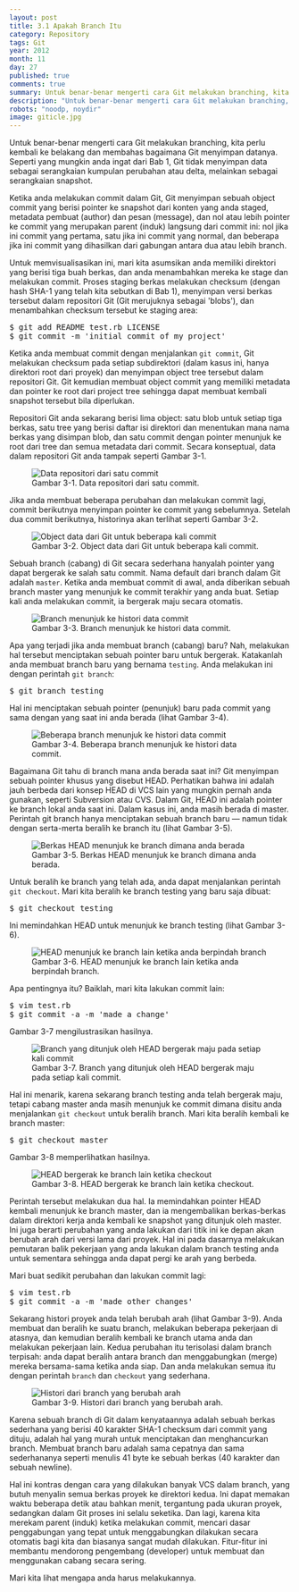 ```yaml
---
layout: post
title: 3.1 Apakah Branch Itu
category: Repository
tags: Git
year: 2012
month: 11
day: 27
published: true
comments: true
summary: Untuk benar-benar mengerti cara Git melakukan branching, kita perlu kembali ke belakang dan membahas bagaimana Git menyimpan datanya. Seperti yang mungkin anda ingat dari Bab 1, Git tidak menyimpan data sebagai serangkaian kumpulan perubahan atau delta, melainkan sebagai serangkaian snapshot
description: "Untuk benar-benar mengerti cara Git melakukan branching, kita perlu kembali ke belakang dan membahas bagaimana Git menyimpan datanya. Seperti yang mungkin anda ingat dari Bab 1, Git tidak menyimpan data sebagai serangkaian kumpulan perubahan atau delta, melainkan sebagai serangkaian snapshot"
robots: "noodp, noydir"
image: giticle.jpg
---
```

<p>Untuk benar-benar mengerti cara Git melakukan branching, kita perlu kembali ke belakang dan membahas bagaimana Git menyimpan datanya. Seperti yang mungkin anda ingat dari Bab 1, Git tidak menyimpan data sebagai serangkaian kumpulan perubahan atau delta, melainkan sebagai serangkaian snapshot.</p><p>Ketika anda melakukan commit dalam Git, Git menyimpan sebuah object commit yang berisi pointer ke snapshot dari konten yang anda staged, metadata pembuat (author) dan pesan (message), dan nol atau lebih pointer ke commit yang merupakan parent (induk) langsung dari commit ini: nol jika ini commit yang pertama, satu jika ini commit yang normal, dan beberapa jika ini commit yang dihasilkan dari gabungan antara dua atau lebih branch.</p><p>Untuk memvisualisasikan ini, mari kita asumsikan anda memiliki direktori yang berisi tiga buah berkas, dan anda menambahkan mereka ke stage dan melakukan commit. Proses staging berkas melakukan checksum (dengan hash SHA-1 yang telah kita sebutkan di Bab 1), menyimpan versi berkas tersebut dalam repositori Git (Git merujuknya sebagai 'blobs'), dan menambahkan checksum tersebut ke staging area:</p>
<pre class="prettyprint linenums">$ git add README test.rb LICENSE
$ git commit -m 'initial commit of my project'</pre>
<p>Ketika anda membuat commit dengan menjalankan <code>git commit</code>, Git melakukan checksum pada setiap subdirektori (dalam kasus ini, hanya direktori root dari proyek) dan menyimpan object tree tersebut dalam repositori Git. Git kemudian membuat object commit yang memiliki metadata dan pointer ke root dari project tree sehingga dapat membuat kembali snapshot tersebut bila diperlukan.</p><p>Repositori Git anda sekarang berisi lima object: satu blob untuk setiap tiga berkas, satu tree yang berisi daftar isi direktori dan menentukan mana nama berkas yang disimpan blob, dan satu commit dengan pointer menunjuk ke root dari tree dan semua metadata dari commit. Secara konseptual, data dalam repositori Git anda tampak seperti Gambar 3-1.</p><figure><img src="http://git-scm.com/figures/18333fig0301-tn.png" class="img-polaroid media-object" alt="Data repositori dari satu commit"><figcaption>Gambar 3-1. Data repositori dari satu commit.</figcaption></figure><p>Jika anda membuat beberapa perubahan dan melakukan commit lagi, commit berikutnya menyimpan pointer ke commit yang sebelumnya. Setelah dua commit berikutnya, historinya akan terlihat seperti Gambar 3-2.</p><figure><img src="http://git-scm.com/figures/18333fig0302-tn.png" class="img-polaroid media-object" alt="Object data dari Git untuk beberapa kali commit"><figcaption>Gambar 3-2. Object data dari Git untuk beberapa kali commit.</figcaption></figure><p>Sebuah branch (cabang) di Git secara sederhana hanyalah pointer yang dapat bergerak ke salah satu commit. Nama default dari branch dalam Git adalah <code>master</code>. Ketika anda membuat commit di awal, anda diberikan sebuah branch master yang menunjuk ke commit terakhir yang anda buat. Setiap kali anda melakukan commit, ia bergerak maju secara otomatis.</p><figure><img src="http://git-scm.com/figures/18333fig0303-tn.png" class="img-polaroid media-object" alt="Branch menunjuk ke histori data commit"><figcaption>Gambar 3-3. Branch menunjuk ke histori data commit.</figcaption></figure><p>Apa yang terjadi jika anda membuat branch (cabang) baru? Nah, melakukan hal tersebut menciptakan sebuah pointer baru untuk bergerak. Katakanlah anda membuat branch baru yang bernama <code>testing</code>. Anda melakukan ini dengan perintah <code>git branch</code>:</p>
<pre>$ git branch testing</pre>
<p>Hal ini menciptakan sebuah pointer (penunjuk) baru pada commit yang sama dengan yang saat ini anda berada (lihat Gambar 3-4).</p><figure><img src="http://git-scm.com/figures/18333fig0304-tn.png" class="img-polaroid media-object" alt="Beberapa branch menunjuk ke histori data commit"><figcaption>Gambar 3-4. Beberapa branch menunjuk ke histori data commit.</figcaption></figure><p>Bagaimana Git tahu di branch mana anda berada saat ini? Git menyimpan sebuah pointer khusus yang disebut HEAD. Perhatikan bahwa ini adalah jauh berbeda dari konsep HEAD di VCS lain yang mungkin pernah anda gunakan, seperti Subversion atau CVS. Dalam Git, HEAD ini adalah pointer ke branch lokal anda saat ini. Dalam kasus ini, anda masih berada di master. Perintah git branch hanya menciptakan sebuah branch baru — namun tidak dengan serta-merta beralih ke branch itu (lihat Gambar 3-5).</p><figure><img src="http://git-scm.com/figures/18333fig0305-tn.png" class="img-polaroid media-object" alt="Berkas HEAD menunjuk ke branch dimana anda berada"><figcaption> 
Gambar 3-5. Berkas HEAD menunjuk ke branch dimana anda berada.</figcaption></figure><p>Untuk beralih ke branch yang telah ada, anda dapat menjalankan perintah <code>git checkout</code>. Mari kita beralih ke branch testing yang baru saja dibuat:</p>
<pre>$ git checkout testing</pre>
<p>Ini memindahkan HEAD untuk menunjuk ke branch testing (lihat Gambar 3-6).</p><figure><img src="http://git-scm.com/figures/18333fig0306-tn.png" class="img-polaroid media-object" alt="HEAD menunjuk ke branch lain ketika anda berpindah branch"><figcaption>Gambar 3-6. HEAD menunjuk ke branch lain ketika anda berpindah branch.</figcaption></figure><p>Apa pentingnya itu? Baiklah, mari kita lakukan commit lain:</p>
<pre class="prettyprint linenums">$ vim test.rb
$ git commit -a -m 'made a change'</pre>
<p>Gambar 3-7 mengilustrasikan hasilnya.</p><figure><img src="http://git-scm.com/figures/18333fig0307-tn.png" class="img-polaroid media-object" alt="Branch yang ditunjuk oleh HEAD bergerak maju pada setiap kali commit"><figcaption>Gambar 3-7. Branch yang ditunjuk oleh HEAD bergerak maju pada setiap kali commit.</figcaption></figure><p>Hal ini menarik, karena sekarang branch testing anda telah bergerak maju, tetapi cabang master anda masih menunjuk ke commit dimana disitu anda menjalankan <code>git checkout</code> untuk beralih branch. Mari kita beralih kembali ke branch master:</p>
<pre>$ git checkout master</pre>
<p>Gambar 3-8 memperlihatkan hasilnya.</p><figure><img src="http://git-scm.com/figures/18333fig0308-tn.png" class="img-polaroid media-object" alt="HEAD bergerak ke branch lain ketika checkout"><figcaption>Gambar 3-8. HEAD bergerak ke branch lain ketika checkout.</figcaption></figure><p>Perintah tersebut melakukan dua hal. Ia memindahkan pointer HEAD kembali menunjuk ke branch master, dan ia mengembalikan berkas-berkas dalam direktori kerja anda kembali ke snapshot yang ditunjuk oleh master. Ini juga berarti perubahan yang anda lakukan dari titik ini ke depan akan berubah arah dari versi lama dari proyek. Hal ini pada dasarnya melakukan pemutaran balik pekerjaan yang anda lakukan dalam branch testing anda untuk sementara sehingga anda dapat pergi ke arah yang berbeda.</p><p>Mari buat sedikit perubahan dan lakukan commit lagi:</p>
<pre class="prettyprint linenums">$ vim test.rb
$ git commit -a -m 'made other changes'</pre>
<p>Sekarang histori proyek anda telah berubah arah (lihat Gambar 3-9). Anda membuat dan beralih ke suatu branch, melakukan beberapa pekerjaan di atasnya, dan kemudian beralih kembali ke branch utama anda dan melakukan pekerjaan lain. Kedua perubahan itu terisolasi dalam branch terpisah: anda dapat beralih antara branch dan menggabungkan (merge) mereka bersama-sama ketika anda siap. Dan anda melakukan semua itu dengan perintah <code>branch</code> dan <code>checkout</code> yang sederhana.</p><figure><img src="http://git-scm.com/figures/18333fig0309-tn.png" class="img-polaroid media-object" alt="Histori dari branch yang berubah arah"><figcaption>Gambar 3-9. Histori dari branch yang berubah arah.</figcaption></figure><p>Karena sebuah branch di Git dalam kenyataannya adalah sebuah berkas sederhana yang berisi 40 karakter SHA-1 checksum dari commit yang dituju, adalah hal yang murah untuk menciptakan dan menghancurkan branch. Membuat branch baru adalah sama cepatnya dan sama sederhananya seperti menulis 41 byte ke sebuah berkas (40 karakter dan sebuah newline).</p><p>Hal ini kontras dengan cara yang dilakukan banyak VCS dalam branch, yang butuh menyalin semua berkas proyek ke direktori kedua. Ini dapat memakan waktu beberapa detik atau bahkan menit, tergantung pada ukuran proyek, sedangkan dalam Git proses ini selalu seketika. Dan lagi, karena kita merekam parent (induk) ketika melakukan commit, mencari dasar penggabungan yang tepat untuk menggabungkan dilakukan secara otomatis bagi kita dan biasanya sangat mudah dilakukan. Fitur-fitur ini membantu mendorong pengembang (developer) untuk membuat dan menggunakan cabang secara sering.</p><p>Mari kita lihat mengapa anda harus melakukannya.</p>